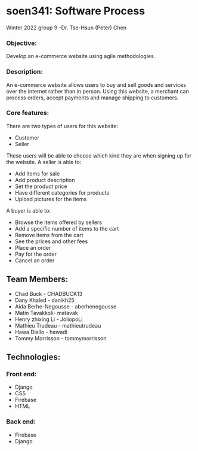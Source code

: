 # soen341: Software Process
Winter 2022 group 9  -Dr. Tse-Hsun (Peter) Chen
### Objective: 
Develop an e-commerce website using agile methodologies.
### Description:
An e-commerce website allows users to buy and sell goods and services over the internet rather than in person.
Using this website, a merchant can process orders, accept payments and manage shipping to customers.
### Core features:
There are two types of users for this website:
   - Customer
   - Seller
   
These users will be able to choose which kind they are when signing up for the website.
A seller is able to:
- Add items for sale
- Add product description
- Set the product price
- Have different categories for products
- Upload pictures for the items

A buyer is able to:
- Browse the items offered by sellers
- Add a specific number of items to the cart
- Remove items from the cart
- See the prices and other fees
- Place an order
- Pay for the order
- Cancel an order


 ## Team Members:
 
- Chad Buck - CHADBUCK13
- Dany Khaled - danikh25
- Aida Berhe-Negousse - aberhenegousse
- Matin Tavakkoli- matavak
- Henry zhixing Li - JoliopoLi 
- Mathieu Trudeau - mathieutrudeau
- Hawa Diallo - hawadi
- Tommy Morrisson - tommymorrisson

## Technologies:
### Front end:
- Django
- CSS
- Firebase
- HTML
### Back end:
- Firebase
- Django



